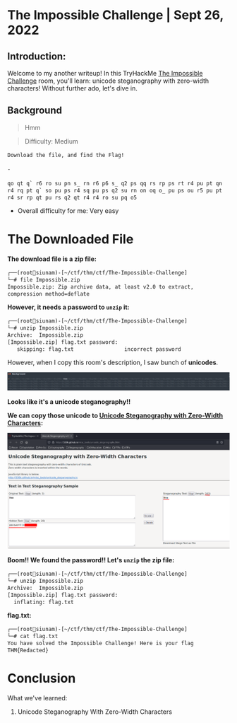 # The Impossible Challenge | Sept 26, 2022

## Introduction:

Welcome to my another writeup! In this TryHackMe [The Impossible Challenge](https://tryhackme.com/room/theimpossiblechallenge) room, you'll learn: unicode steganography with zero-width characters! Without further ado, let's dive in.

## Background

> ‌‌‌‌‍﻿‌‌Hmm‌‌‌‌‍‬‌‍‌‌‌‌‍﻿‌﻿‌‌‌‌‍﻿‌﻿‌‌‌‌‍﻿‍﻿‌‌‌‌‍‬﻿﻿‌‌‌‌‍﻿‌‬‌‌‌‌‍‬‍‌‌‌‌‌‌‬‌‌‌‌‌‌‍‬‬‍‌‌‌‌‍﻿‌﻿‌‌‌‌‌‬‌‌‌‌‌‌‍‬‬‌‌‌‌‌‍‬‌‍‌‌‌‌‍‬‬‌‌‌‌‌‍‬‌‍‌‌‌‌‍‬‍‍‌‌‌‌‍﻿‬‬‌‌‌‌‍﻿‌‌‌‌‌‌‍﻿‬‬

> Difficulty: Medium

```
Download the file, and find the Flag!

-

qo qt q` r6 ro su pn s_ rn r6 p6 s_ q2 ps qq rs rp ps rt r4 pu pt qn r4 rq pt q` so pu ps r4 sq pu ps q2 su rn on oq o_ pu ps ou r5 pu pt r4 sr rp qt pu rs q2 qt r4 r4 ro su pq o5
```

- Overall difficulty for me: Very easy

# The Downloaded File

**The download file is a zip file:**
```
┌──(root🌸siunam)-[~/ctf/thm/ctf/The-Impossible-Challenge]
└─# file Impossible.zip  
Impossible.zip: Zip archive data, at least v2.0 to extract, compression method=deflate
```

**However, it needs a password to `unzip` it:**
```
┌──(root🌸siunam)-[~/ctf/thm/ctf/The-Impossible-Challenge]
└─# unzip Impossible.zip 
Archive:  Impossible.zip
[Impossible.zip] flag.txt password: 
   skipping: flag.txt                incorrect password
```

However, when I copy this room's description, I saw bunch of **unicodes**.

![](https://raw.githubusercontent.com/siunam321/CTF-Writeups/main/TryHackMe/The-Impossible-Challenge/images/a1.png)

**Looks like it's a unicode steganography!!**

**We can copy those unicode to [Unicode Steganography with Zero-Width Characters](https://330k.github.io/misc_tools/unicode_steganography.html):**

![](https://raw.githubusercontent.com/siunam321/CTF-Writeups/main/TryHackMe/The-Impossible-Challenge/images/a2.png)

**Boom!! We found the password!! Let's `unzip` the zip file:**
```
┌──(root🌸siunam)-[~/ctf/thm/ctf/The-Impossible-Challenge]
└─# unzip Impossible.zip 
Archive:  Impossible.zip
[Impossible.zip] flag.txt password: 
  inflating: flag.txt                
```

**flag.txt:**
```
┌──(root🌸siunam)-[~/ctf/thm/ctf/The-Impossible-Challenge]
└─# cat flag.txt      
You have solved the Impossible Challenge! Here is your flag THM{Redacted}
```

# Conclusion

What we've learned:

1. Unicode Steganography With Zero-Width Characters